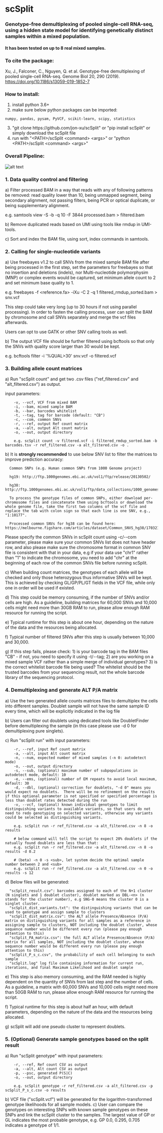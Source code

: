# scSplit
### Genotype-free demultiplexing of pooled single-cell RNA-seq, using a hidden state model for identifying genetically distinct samples within a mixed population.  
#### It has been tested on up to 8 real mixed samples.

### To cite the package:
Xu, J., Falconer, C., Nguyen, Q. et al. Genotype-free demultiplexing of pooled single-cell RNA-seq. Genome Biol 20, 290 (2019). https://doi.org/10.1186/s13059-019-1852-7

### How to install:
  1) install python 3.6+
  2) make sure below python packages can be imported:
  
    numpy, pandas, pysam, PyVCF, scikit-learn, scipy, statistics
  3) "git clone https://<span></span>github.com/jon-xu/scSplit" or "pip  install scSplit" or simply download the scSplit file
  4) run with "\<PATH\>/scSplit \<command\> \<args\>" or "python \<PATH\>/scSplit \<command\> \<args\>" 

### Overall Pipeline:

![alt text](https://github.com/jon-xu/scSplit/blob/master/man/workflow.png)

### 1. Data quality control and filtering
   a) Filter processed BAM in a way that reads with any of following patterns be removed: read quality lower than 10,  being unmapped segment, being secondary alignment, not passing filters, being PCR or optical duplicate, or being supplementary alignment.
   
   e.g. samtools view -S -b -q 10 -F 3844 processed.bam > filtered.bam
   
   b) Remove duplicated reads based on UMI using tools like rmdup in UMI-tools. 
   
   c) Sort and index the BAM file, using sort, index commands in samtools.
   
### 2. Calling for single-nucleotide variants
   a) Use freebayes v1.2 to call SNVs from the mixed sample BAM file after being processed in the first step, set the parameters for freebayes so that no insertion and deletions (indels), nor Multi-nucleotide polymorphysim (MNP) or complex events would be captured, set minimum allele count to 2 and set minimum base quality to 1.
   
   e.g. freebayes -f <reference.fa> -iXu -C 2 -q 1 filtered_rmdup_sorted.bam > snv.vcf
   
   This step could take very long (up to 30 hours if not using parallel processing).  In order to fasten the calling process, user can split the BAM by chromosome and call SNVs separately and merge the vcf files afterwards.
   
   Users can opt to use GATK or other SNV calling tools as well.  
   
   b) The output VCF file should be further filtered using bcftools so that only the SNVs with quality score larger than 30 would be kept.
   
   e.g. bcftools filter -i '%QUAL>30' snv.vcf -o filtered.vcf
   
### 3. Building allele count matrices
   a) Run "scSplit count" and get two .csv files ("ref_filtered.csv" and "alt_filtered.csv") as output.
   
   input parameters:
      
        -v, --vcf, VCF from mixed BAM
        -i, --bam, mixed sample BAM        
        -b, --bar, barcodes whitelist
        -t, --tag, tag for barcode (default: "CB")
        -c, --com, common SNVs    
        -r, --ref, output Ref count matrix        
        -a, --alt, output Alt count matrix
        -o, --out, output directory
        
        e.g. scSplit count -v filtered.vcf -i filtered_rmdup_sorted.bam -b barcodes.tsv -r ref_filtered.csv -a alt_filtered.csv -o .
   
   b) It is **strongly recommended** to use below SNV list to filter the matrices to improve prediction accuracy:

      Common SNPs (e.g. Human common SNPs from 1000 Genome project)
   
      hg19: http://ftp.1000genomes.ebi.ac.uk/vol1/ftp/release/20130502/
   
      hg38: http://ftp.1000genomes.ebi.ac.uk/vol1/ftp/data_collections/1000_genomes_project/release/
        
      To process the genotype files of common SNPs, either download per-chromosome files and concatenate them using bcftools or download the whole genome file, take the first two columns of the vcf file and replace the tab with colon sign so that each line is one SNV, e.g., "1:10177". 
      
      Processed common SNVs for hg38 can be found here: https://melbourne.figshare.com/articles/dataset/Common_SNVS_hg38/17032163

   Please specify the common SNVs in scSplit count using -c/--com parameter, please make sure your common SNVs list does not have header row, and also please make sure the chromosome format in common SNV file is consistent with that in your data, e.g if your data use "chr1" rather than "1" to indicate the chromosome, you need to add "chr" at the beginning of each row of the common SNVs file before running scSplit.
   
   c) When building count matrices, the genotypes of each allele will be checked and only those heterozygous thus informative SNVs will be kept.  This is achieved by checking GL/GP/PL/GT fields in the VCF file, while only one in order will be used if existed.
   
   d) This step could be memory consuming, if the number of SNVs and/or cells are high. As a guideline, building matrices for 60,000 SNVs and 10,000 cells might need more than 30GB RAM to run, please allow enough RAM resource for running the script.
   
   e) Typical runtime for this step is about one hour, depending on the nature of the data and the resources being allocated.
   
   f) Typical number of filtered SNVs after this step is usually between 10,000 and 30,000.
   
   g) If this step fails, please check: 1) is your barcode tag in the BAM files "CB" - if not, you need to specify it using -t/--tag; 2) are you working on a mixed sample VCF rather than a simple merge of individual genotypes? 3) is the correct whitelist barcode file being used? The whitelist should be the trusted barcodes from your sequencing result, not the whole barcode library of the sequencing protocol.

### 4. Demultiplexing and generate ALT P/A matrix
   a) Use the two generated allele counts matrices files to demultiplex the cells into different samples.  Doublet sample will not have the same sample ID every time, which will be explicitly indicated in the log file
   
   b) Users can filter out doublets using dedicated tools like DoubletFinder before demultiplexing the sample (in this case please use -d 0 for demultiplexing pure singlets).

   c) Run "scSplit run" with input parameters:
      
        -r, --ref, input Ref count matrix        
        -a, --alt, input Alt count matrix        
        -n, --num, expected number of mixed samples (-n 0: autodetect mode)
        -o, --out, output directory
        -s, --sub, (optional) maximum number of subpopulations in autodetect mode, default: 10
        -e, --ems, (optional) number of EM repeats to avoid local maximum, default: 30
        -d, --dbl, (optional) correction for doublets, "-d 0" means you would expect no doublets.  There will be no refinement on the results if this optional parameter is not specified or specified percentage is less than doublet rates detected during the run
        -v, --vcf, (optional) known individual genotypes to limit distinguishing variants to available variants, so that users do not need to redo genotyping on selected variants, otherwise any variants could be selected as distinguishing variants.

        e.g. scSplit run -r ref_filtered.csv -a alt_filtered.csv -n 8 -o results
        
        # below command will tell the script to expect 20% doublets if the natually found doublets are less than that:
        e.g. scSplit run -r ref_filtered.csv -a alt_filtered.csv -n 8 -o results -d 0.2
        
        # (beta) -n 0 -s <sub>, let system decide the optimal sample number between 2 and <sub>
        e.g. scSplit run -r ref_filtered.csv -a alt_filtered.csv -n 0 -o results -s 12

   d) Below files will be generated:

      "scSplit_result.csv": barcodes assigned to each of the N+1 cluster (N singlets and 1 doublet cluster), doublet marked as DBL-<n> (n stands for the cluster number), e.g SNG-0 means the cluster 0 is a singlet cluster.
      "scSplit_dist_variants.txt": the distinguishing variants that can be used to genotype and assign sample to clusters
      "scSplit_dist_matrix.csv": the ALT allele Presence/Absence (P/A) matrix on distinguishing variants for all samples as a reference in assigning sample to clusters, NOT including the doublet cluster, whose sequence number would be different every run (please pay enough attention to this)
      "scSplit_PA_matrix.csv": the full ALT allele Presence/Absence (P/A) matrix for all samples, NOT including the doublet cluster, whose sequence number would be different every run (please pay enough attention to this)
      "scSplit_P_s_c.csv", the probability of each cell belonging to each sample
      "scSplit.log" log file containing information for current run, iterations, and final Maximum Likelihood and doublet sample
      
   e) This step is also memory consuming, and the RAM needed is highly dependent on the quantity of SNVs from last step and the number of cells. As a guideline, a matrix with 60,000 SNVs and 10,000 cells might need more than 50GB RAM to run, please allow enough RAM resource for running the script.
   
   f) Typical runtime for this step is about half an hour, with default parameters, depending on the nature of the data and the resources being allocated.
   
   g) scSplit will add one pseudo cluster to represent doublets.

### 5. (Optional) Generate sample genotypes based on the split result
   a) Run "scSplit genotype" with input parameters:
       
        -r, --ref, Ref count CSV as output        
        -a, --alt, Alt count CSV as output
        -p, --psc, generated P(S|C)
        -o, --out, output directory

        e.g. scSplit genotype -r ref_filtered.csv -a alt_filtered.csv -p scSplit_P_s_c.csv -o results
        
   b) VCF file ("scSplit.vcf") will be generated for the logarithm-transformed genotype likelihoods for all sample models.
   c) User can compare the genotypes on interesting SNPs with known sample genotypes on these SNPs and link the scSplit cluster to the samples. The largest value of GP or GL indicates the most probable genotype, e.g. GP 0.0, 0.295, 0.705 indicates a genotype of 1/1.

<br/>

